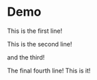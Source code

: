 # Demo
This is the first line!

This is the second line!

and the third!

The final fourth line! This is it!
